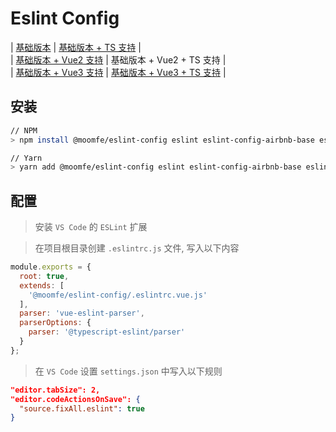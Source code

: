 # Eslint Config

| [基础版本](./README.md) | [基础版本 + TS 支持](./README.TS.md) |<br>
| [基础版本 + Vue2 支持](./README.VUE.md) | 基础版本 + Vue2 + TS 支持 |<br>
| [基础版本 + Vue3 支持](./README.VUE3.md) | [基础版本 + Vue3 + TS 支持](./README.VUE3.TS.md) |

## 安装

```bash
// NPM
> npm install @moomfe/eslint-config eslint eslint-config-airbnb-base eslint-plugin-import vue-eslint-parser typescript @typescript-eslint/parser eslint-plugin-vue --save-dev

// Yarn
> yarn add @moomfe/eslint-config eslint eslint-config-airbnb-base eslint-plugin-import vue-eslint-parser typescript @typescript-eslint/parser eslint-plugin-vue --dev
```

## 配置

> 安装 `VS Code` 的 `ESLint` 扩展

> 在项目根目录创建 `.eslintrc.js` 文件, 写入以下内容

```js
module.exports = {
  root: true,
  extends: [
    '@moomfe/eslint-config/.eslintrc.vue.js'
  ],
  parser: 'vue-eslint-parser',
  parserOptions: {
    parser: '@typescript-eslint/parser'
  }
};
```

> 在 `VS Code` 设置 `settings.json` 中写入以下规则

```json
"editor.tabSize": 2,
"editor.codeActionsOnSave": {
  "source.fixAll.eslint": true
}
```
